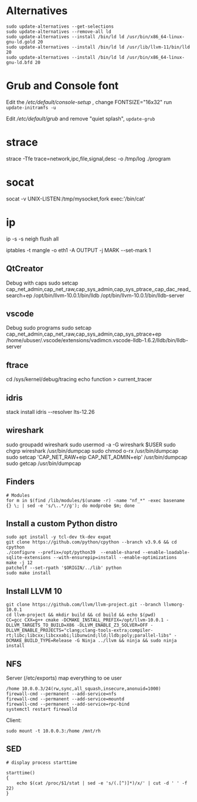 
# Alternatives
```
sudo update-alternatives --get-selections
sudo update-alternatives --remove-all ld
sudo update-alternatives --install /bin/ld ld /usr/bin/x86_64-linux-gnu-ld.gold 20
sudo update-alternatives --install /bin/ld ld /usr/lib/llvm-11/bin/lld 20
sudo update-alternatives --install /bin/ld ld /usr/bin/x86_64-linux-gnu-ld.bfd 20
```

# Grub and Console font
Edit the */etc/default/console-setup* , change FONTSIZE="16x32" run ```update-initramfs -u```

Edit */etc/default/grub* and remove "quiet splash", ```update-grub```


# strace

strace -Tfe trace=network,ipc,file,signal,desc -o /tmp/log ./program

# socat

socat -v UNIX-LISTEN:/tmp/mysocket,fork exec:'/bin/cat'

# ip

ip -s -s neigh flush all

iptables -t mangle -o eth1 -A OUTPUT -j MARK --set-mark 1

## QtCreator

Debug with caps
sudo setcap cap_net_admin,cap_net_raw,cap_sys_admin,cap_sys_ptrace,,cap_dac_read_search+ep  /opt/bin/llvm-10.0.1/bin/lldb /opt/bin/llvm-10.0.1/bin/lldb-server

## vscode

Debug sudo programs 
sudo setcap cap_net_admin,cap_net_raw,cap_sys_admin,cap_sys_ptrace+ep /home/ubuser/.vscode/extensions/vadimcn.vscode-lldb-1.6.2/lldb/bin/lldb-server

## ftrace
cd /sys/kernel/debug/tracing
echo function > current_tracer

## idris
stack install idris --resolver lts-12.26

## wireshark

sudo groupadd wireshark
sudo usermod -a -G wireshark $USER
sudo chgrp wireshark /usr/bin/dumpcap
sudo chmod o-rx /usr/bin/dumpcap
sudo setcap 'CAP_NET_RAW+eip CAP_NET_ADMIN+eip' /usr/bin/dumpcap
sudo getcap /usr/bin/dumpcap


## Finders

```
# Modules
for m in $(find /lib/modules/$(uname -r) -name "nf_*" -exec basename {} \; | sed -e 's/\..*//g'); do modprobe $m; done
```


## Install a custom Python distro
```
sudo apt install -y tcl-dev tk-dev expat
git clone https://github.com/python/cpython --branch v3.9.6 && cd cpython
./configure --prefix=/opt/python39  --enable-shared --enable-loadable-sqlite-extensions --with-ensurepip=install --enable-optimizations
make -j 12
patchelf --set-rpath '$ORIGIN/../lib' python
sudo make install
```

## Install LLVM 10

```
git clone https://github.com/llvm/llvm-project.git --branch llvmorg-10.0.1
cd llvm-project && mkdir build && cd build && echo $(pwd)
CC=gcc CXX=g++ cmake -DCMAKE_INSTALL_PREFIX=/opt/llvm-10.0.1 -DLLVM_TARGETS_TO_BUILD=X86 -DLLVM_ENABLE_Z3_SOLVER=OFF -DLLVM_ENABLE_PROJECTS="clang;clang-tools-extra;compiler-rt;libc;libcxx;libcxxabi;libunwind;lld;lldb;poly;parallel-libs" -DCMAKE_BUILD_TYPE=Release -G Ninja ../llvm && ninja && sudo ninja install
```


## NFS

Server (/etc/exports) map everything to oe user
```
/home 10.0.0.3/24(rw,sync,all_squash,insecure,anonuid=1000)
firewall-cmd --permanent --add-service=nfs
firewall-cmd --permanent --add-service=mountd
firewall-cmd --permanent --add-service=rpc-bind
systemctl restart firewalld

```
Client:
```
sudo mount -t 10.0.0.3:/home /mnt/rh
```


## SED

```
# display process starttime

starttime()
{
    echo $(cat /proc/$1/stat | sed -e 's/(.[^)]*)/x/' | cut -d ' ' -f 22)    
}
```



